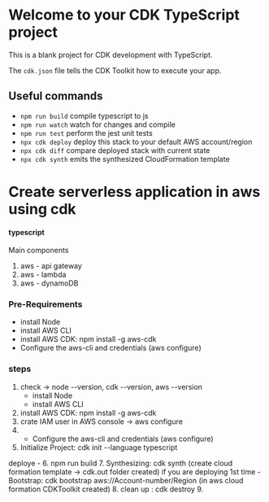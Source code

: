 # Welcome to your CDK TypeScript project

This is a blank project for CDK development with TypeScript.

The `cdk.json` file tells the CDK Toolkit how to execute your app.

## Useful commands

* `npm run build`   compile typescript to js
* `npm run watch`   watch for changes and compile
* `npm run test`    perform the jest unit tests
* `npx cdk deploy`  deploy this stack to your default AWS account/region
* `npx cdk diff`    compare deployed stack with current state
* `npx cdk synth`   emits the synthesized CloudFormation template



# Create serverless application in aws using cdk #
#### typescript ####
Main components
 1. aws - api gateway
 2. aws - lambda 
 3. aws - dynamoDB

### Pre-Requirements ###
- install Node
- install AWS CLI
- install AWS CDK: npm install -g aws-cdk
- Configure the aws-cli and credentials (aws configure)

### steps ###
1. check -> node --version, cdk --version, aws --version
    - install Node
    - install AWS CLI
2. install AWS CDK: npm install -g aws-cdk
3. crate IAM user in AWS console -> aws configure
4. - Configure the aws-cli and credentials (aws configure)
5. Initialize Project: cdk init --language typescript

deploye - 
6. npm run build
7. Synthesizing: cdk synth (create cloud formation template -> cdk.out folder created)
    if you are deploying 1st time 
    - Bootstrap: cdk bootstrap aws://Account-number/Region (in aws cloud formation CDKToolkit created)
8. clean up : cdk destroy
9. 